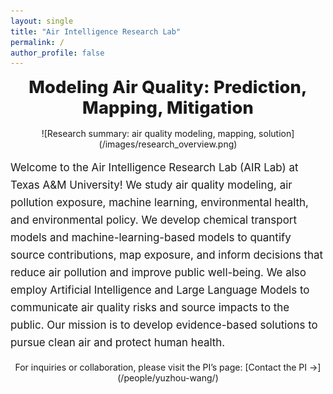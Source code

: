 ```yaml
---
layout: single
title: "Air Intelligence Research Lab"
permalink: /
author_profile: false
---
```


<style>
.home-tagline{ text-align:center; font-weight:800; font-size:1.7rem; letter-spacing:.2px; margin:.5rem 0 1rem; }
.home-hero{ text-align:center; margin: .5rem 0 1rem; }
.home-hero img{ max-width:100%; height:auto; border-radius:10px; box-shadow:0 8px 22px rgba(0,0,0,.12); }
.home-body{ font-size:1.06rem; line-height:1.65; max-width:950px; margin:0 auto 1rem; }
.home-actions{ text-align:center; margin-top:1rem; }
.home-actions a{ display:inline-block; padding:.55rem .9rem; border-radius:6px; background:#1f4b99; color:#fff !important; text-decoration:none; }
.home-actions a:hover{ background:#173a76; }
</style>

<div class="home-tagline">Modeling Air Quality: Prediction, Mapping, Mitigation</div>

<div class="home-hero">
![Research summary: air quality modeling, mapping, solution](/images/research_overview.png)
</div>

<div class="home-body">
Welcome to the Air Intelligence Research Lab (AIR Lab) at Texas A&M University!  
We study air quality modeling, air pollution exposure, machine learning, environmental health, and environmental policy.
We develop chemical transport models and machine-learning-based models to quantify source contributions, map exposure, and inform decisions that reduce air pollution and improve public well-being.
We also employ Artificial Intelligence and Large Language Models to communicate air quality risks and source impacts to the public.
Our mission is to develop evidence-based solutions to pursue clean air and protect human health.
</div>

<div class="home-actions">
For inquiries or collaboration, please visit the PI’s page: [Contact the PI →](/people/yuzhou-wang/)
</div>
